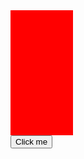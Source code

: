 <!DOCTYPE html>
<html>
<body>
    <div id="myDiv" style="background:red;height: 200px;width: 100px;">
    </div>
    <button onclick="changeCol()">Click me</button>

   <script>
     function changeCol() {
         document.getElementById("myDiv").style.background = "yellow";
     }
    </script>
</body>
</html>
